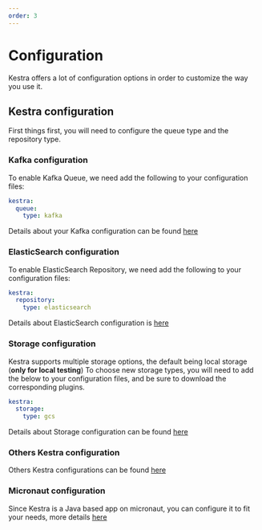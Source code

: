 ```yaml
---
order: 3
---
```

# Configuration

Kestra offers a lot of configuration options in order to customize the way you use it. 

## Kestra configuration 
First things first, you will need to configure the queue type and the repository type.

### Kafka configuration  
To enable Kafka Queue, we need add the following to your configuration files:
```yaml
kestra:
  queue:
    type: kafka
```

Details about your Kafka configuration can be found [here](./kafka)

### ElasticSearch configuration
To enable ElasticSearch Repository, we need add the following to your configuration files:
```yaml
kestra:
  repository:
    type: elasticsearch
```

Details about ElasticSearch configuration is [here](./elasticsearch)

### Storage configuration
Kestra supports multiple storage options, the default being local storage (**only for local testing**)
To choose new storage types, you will need to add the below to your configuration files, and be sure to download the corresponding plugins.
```yaml
kestra:
  storage:
    type: gcs
```

Details about Storage configuration can be found [here](./storage)

### Others Kestra configuration

Others Kestra configurations can be found [here](./others)

### Micronaut configuration

Since Kestra is a Java based app on micronaut, you can configure it to fit your needs, more details [here](./micronaut)
